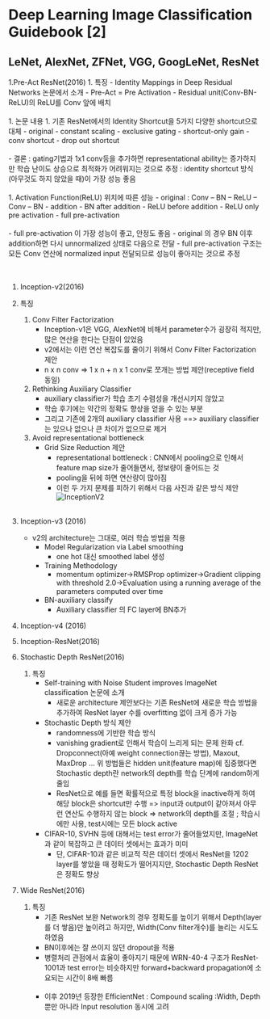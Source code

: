# Deep Learning Image Classification Guidebook [2]
## LeNet, AlexNet, ZFNet, VGG, GoogLeNet, ResNet

1.Pre-Act ResNet(2016)
    1. 특징
    - Identity Mappings in Deep Residual Networks 논문에서 소개
    - Pre-Act = Pre Activation
        - Residual unit(Conv-BN-ReLU)의 ReLU를 Conv 앞에 배치<br><br>
    1. 논문 내용
        1. 기존 ResNet에서의 Identity Shortcut을 5가지 다양한 shortcut으로 대체
        - original
        - constant scaling
        - exclusive gating
        - shortcut-only gain
        - conv shortcut
        - drop out shortcut<br><br>
        - 결론 : gating기법과 1x1 conv등을 추가하면 representational ability는 증가하지만
            학습 난이도 상승으로 최적화가 어려워지는 것으로 추정
            : identity shortcut 방식(아무것도 하지 않았을 때)이 가장 성능 좋음<br><br>
        1. Activation Function(ReLU) 위치에 따른 성능
        - original : Conv – BN – ReLU – Conv – BN - addition
        - BN after addition
        - ReLU before addition
        - ReLU only pre activation
        - full pre-activation<br><br>
        - full pre-activation 이 가장 성능이 좋고, 안정도 좋음
        - original 의 경우 BN 이후 addition하면 다시 unnormalized 상태로 다음으로 전달
        - full pre-activation 구조는 모든 Conv 연산에 normalized input 전달되므로 성능이 좋아지는 것으로 추정<br><br><br>
1. Inception-v2(2016)
1. 특징
    1. Conv Filter Factorization
        - Inception-v1은 VGG, AlexNet에 비해서 parameter수가 굉장히 적지만, 많은 연산을 한다는 단점이 있었음
        - v2에서는 이런 연산 복잡도를 줄이기 위해서 Conv Filter Factorization 제안
        - n x n conv => 1 x n + n x 1 conv로 쪼개는 방법 제안(receptive field 동일)<br>
    1. Rethinking Auxiliary Classifier
        - auxiliary classifier가 학습 초기 수렴성을 개선시키지 않았고
        - 학습 후기에는 약간의 정확도 향상을 얻을 수 있는 부분
        - 그리고 기존에 2개의 auxiliary classifier 사용
           ==> auxiliary classifier 는 있으나 없으나 큰 차이가 없으므로 제거<br>
    1. Avoid representational bottleneck
        - Grid Size Reduction 제안
            - representational bottleneck : CNN에서 pooling으로 인해서 feature map size가 줄어들면서, 정보량이 줄어드는 것
            - pooling을 뒤에 하면 연산량이 많아짐
            - 이런 두 가지 문제를 피하기 위해서 다음 사진과 같은 방식 제안<br>
        ![InceptionV2](file:///C:/Users/%EC%82%AC%EC%9A%A9%EC%9E%90/Pictures/noname02.png)<br><br>             
1. Inception-v3 (2016)
    - v2의 architecture는 그대로, 여러 학습 방법을 적용
        - Model Regularization via Label smoothing
            - one hot 대신 smoothed label 생성
        - Training Methodology
            - momentum optimizer->RMSProp optimizer->Gradient clipping with threshold 2.0->Evaluation using a running average of the parameters computed over time
        - BN-auxiliary classify
            - Auxiliary classifier 의 FC layer에 BN추가


1. Inception-v4 (2016)  
1. Inception-ResNet(2016)  


1. Stochastic Depth ResNet(2016)
    1. 특징
        - Self-training with Noise Student improves ImageNet classification 논문에 소개
            - 새로운 architecture 제안보다는 기존 ResNet에 새로운 학습 방법을 추가하여 	ResNet layer 수를 overfitting 없이 크게 증가 가능
        - Stochastic Depth 방식 제안
            - randomness에 기반한 학습 방식
            - vanishing gradient로 인해서 학습이 느리게 되는 문제 완화
             cf. Dropconnect(아예 weight connection끊는 방법), Maxout, MaxDrop ...
                 위 방법들은 hidden unit(feature map)에 집중했다면 Stochastic depth란 network의 depth를 학습 단계에 random하게 줄임<br>
           - ResNet으로 예를 들면 확률적으로 특정 block을 inactive하게 하여 해당 block은 shortcut만 수행 => input과 output이 같아져서 아무런 연산도 수행하지 않는 block
             => network의 depth를 조절 ; 학습시에만 사용, test시에는 모든 block active<br>
        - CIFAR-10, SVHN 등에 대해서는 test error가 줄어들었지만, ImageNet과 같이 복잡하고 큰 데이터 셋에서는 효과가 미미
            - 단, CIFAR-10과 같은 비교적 작은 데이터 셋에서 ResNet을 1202 layer를 쌓았을 때 정확도가 떨어지지만, Stochastic Depth ResNet은 정확도 향상

1. Wide ResNet(2016)
    1. 특징
        - 기존 ResNet 보완 Network의 경우 정확도를 높이기 위해서 Depth(layer를 더 쌓음)만 높이려고 하지만, Width(Conv filter개수)를 늘리는 시도도 하였음
        - BN이후에는 잘 쓰이지 않던 dropout을 적용
        - 병렬처리 관점에서 효율이 좋아지기 때문에 WRN-40-4 구조가 ResNet-1001과 test error는 비슷하지만 forward+backward propagation에 소요되는 시간이 8배 빠름<br><br>
        - 이후 2019년 등장한 EfficientNet : Compound scaling :Width, Depth뿐만 아니라 Input resolution 동시에 고려